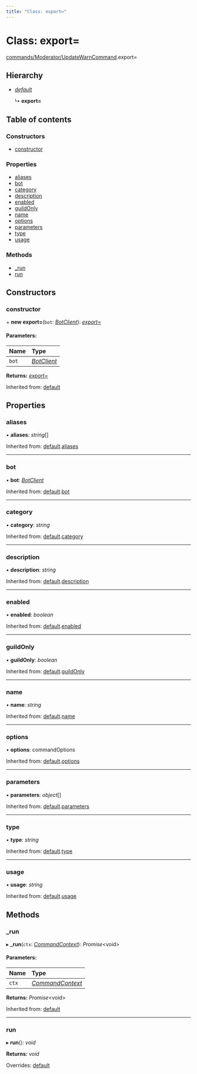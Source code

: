 ```yaml
---
title: "Class: export="
---
```


# Class: export=

[commands/Moderator/UpdateWarnCommand](../modules/commands_moderator_updatewarncommand.md).export=

## Hierarchy

* [*default*](handlers_command.default.md)

  ↳ **export=**

## Table of contents

### Constructors

- [constructor](commands_moderator_updatewarncommand.export_.md#constructor)

### Properties

- [aliases](commands_moderator_updatewarncommand.export_.md#aliases)
- [bot](commands_moderator_updatewarncommand.export_.md#bot)
- [category](commands_moderator_updatewarncommand.export_.md#category)
- [description](commands_moderator_updatewarncommand.export_.md#description)
- [enabled](commands_moderator_updatewarncommand.export_.md#enabled)
- [guildOnly](commands_moderator_updatewarncommand.export_.md#guildonly)
- [name](commands_moderator_updatewarncommand.export_.md#name)
- [options](commands_moderator_updatewarncommand.export_.md#options)
- [parameters](commands_moderator_updatewarncommand.export_.md#parameters)
- [type](commands_moderator_updatewarncommand.export_.md#type)
- [usage](commands_moderator_updatewarncommand.export_.md#usage)

### Methods

- [\_run](commands_moderator_updatewarncommand.export_.md#_run)
- [run](commands_moderator_updatewarncommand.export_.md#run)

## Constructors

### constructor

\+ **new export=**(`bot`: [*BotClient*](client_botclient.botclient.md)): [*export=*](commands_moderator_updatewarncommand.export_.md)

#### Parameters:

Name | Type |
:------ | :------ |
`bot` | [*BotClient*](client_botclient.botclient.md) |

**Returns:** [*export=*](commands_moderator_updatewarncommand.export_.md)

Inherited from: [default](handlers_command.default.md)

## Properties

### aliases

• **aliases**: *string*[]

Inherited from: [default](handlers_command.default.md).[aliases](handlers_command.default.md#aliases)

___

### bot

• **bot**: [*BotClient*](client_botclient.botclient.md)

Inherited from: [default](handlers_command.default.md).[bot](handlers_command.default.md#bot)

___

### category

• **category**: *string*

Inherited from: [default](handlers_command.default.md).[category](handlers_command.default.md#category)

___

### description

• **description**: *string*

Inherited from: [default](handlers_command.default.md).[description](handlers_command.default.md#description)

___

### enabled

• **enabled**: *boolean*

Inherited from: [default](handlers_command.default.md).[enabled](handlers_command.default.md#enabled)

___

### guildOnly

• **guildOnly**: *boolean*

Inherited from: [default](handlers_command.default.md).[guildOnly](handlers_command.default.md#guildonly)

___

### name

• **name**: *string*

Inherited from: [default](handlers_command.default.md).[name](handlers_command.default.md#name)

___

### options

• **options**: commandOptions

Inherited from: [default](handlers_command.default.md).[options](handlers_command.default.md#options)

___

### parameters

• **parameters**: *object*[]

Inherited from: [default](handlers_command.default.md).[parameters](handlers_command.default.md#parameters)

___

### type

• **type**: *string*

Inherited from: [default](handlers_command.default.md).[type](handlers_command.default.md#type)

___

### usage

• **usage**: *string*

Inherited from: [default](handlers_command.default.md).[usage](handlers_command.default.md#usage)

## Methods

### \_run

▸ **_run**(`ctx`: [*CommandContext*](command_commandcontext.commandcontext.md)): *Promise*<void\>

#### Parameters:

Name | Type |
:------ | :------ |
`ctx` | [*CommandContext*](command_commandcontext.commandcontext.md) |

**Returns:** *Promise*<void\>

Inherited from: [default](handlers_command.default.md)

___

### run

▸ **run**(): *void*

**Returns:** *void*

Overrides: [default](handlers_command.default.md)
